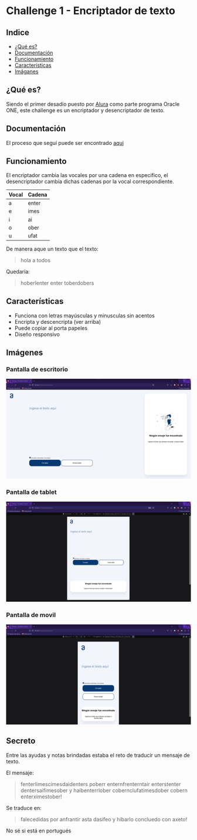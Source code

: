 # Challenge 1 - Encriptador de texto

## Indice

- [¿Qué es?](#¿qué-es)
- [Documentación](#documentación)
- [Funcionamiento](#funcionamiento)
- [Características](#características)
- [Imáganes](#imágenes)

## ¿Qué es?

Siendo el primer desadío puesto por [Alura](https://www.aluracursos.com/) como parte programa Oracle ONE, este challenge es un encriptador y desencriptador de texto.

## Documentación

El proceso que seguí puede ser encontrado [aqui](informacion/README.md)

## Funcionamiento

El encriptador cambia las vocales por una cadena en especifico, el desencriptador cambia dichas cadenas por la vocal correspondiente.

| Vocal | Cadena |
|-|-|
| a | enter |
| e | imes |
| i | ai |
| o | ober |
| u | ufat |

De manera aque un texto que el texto:

> hola a todos

Quedaría:

> hoberlenter enter toberdobers

## Características

- Funciona con letras mayúsculas y minusculas sin acentos
- Encripta y descencripta (ver arriba)
- Puede copiar al porta papeles
- Diseño responsivo

## Imágenes

### Pantalla de escritorio

![pantalla de escritorio](imagenes-de-interfaz/pantalla-escritorio.png)

### Pantalla de tablet

![pantalla de tablet](imagenes-de-interfaz/pantalla-tablet.png)

### Pantalla de movil

![pantalla de movil](imagenes-de-interfaz/pantalla-movil.png)

## Secreto

Entre las ayudas y notas brindadas estaba el reto de traducir un mensaje de texto.


El mensaje:

> fenterlimescimesdaidenters poberr enternfrenterntair enterstenter dentersaifimesober y haibenterrlober cobernclufatimesdober cobern enterximestober!

Se traduce en:

> falecedidas por anfrantir asta dasifeo y hibarlo concluedo con axeto!

No sé si está en portugués